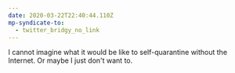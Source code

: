 ```yaml
---
date: 2020-03-22T22:40:44.110Z
mp-syndicate-to:
  - twitter_bridgy_no_link
---
```


I cannot imagine what it would be like to self-quarantine without the Internet. Or maybe I just don't want to.
